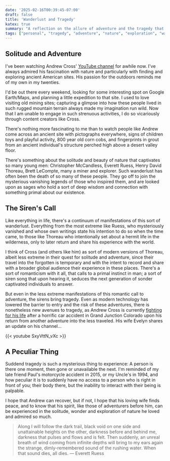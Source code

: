 ```yaml
---
date: '2025-02-16T00:39:45-07:00'
draft: false
title: 'Wanderlust and Tragedy'
katex: true
summary: "A reflection on the allure of adventure and the tragedy that can come from it."
tags: ["personal", "tragedy", "adventure", "nature", "exploration", "wanderlust", "sonder", "Andrew Cross", "accident", "recovery"]
---
```


## Solitude and Adventure

I've been watching Andrew Cross' [YouTube channel](https://www.youtube.com/@Desert.Drifter) for awhile now. I've always admired his fascination with nature and particularly with finding and exploring ancient American sites. His passion for the outdoors reminds me of my own in my twenties.

I'd be out there every weekend, looking for some interesting spot on Google Earth/Maps, and planning a little expedition to that site. I used to love visiting old mining sites; capturing a glimpse into how these people lived in such rugged mountain terrain always made my imagination run wild. Now that I am unable to engage in such strenuous activities, I do so vicariously through content creators like Cross.

There's nothing more fascinating to me than to watch people like Andrew come across an ancient site with pictographs everywhere, signs of children toys and playful activity, 800 year old corn cobs, and fingerprints in grout from an ancient individual's structure perched high above a desert valley floor.

There's something about the solitude and beauty of nature that captivates so many young men: Christopher McCandless, Everett Ruess, Henry David Thoreau, Brett LeCompte, many a miner and explorer. Such wanderlust has often been the death of so many of these people. They go off to join the mysterious vanishing legends of those who inspired them, and are looked upon as sages who hold a sort of deep wisdom and connection with something primal about our existence.

## The Siren's Call

Like everything in life, there's a continuum of manifestations of this sort of wanderlust. Everything from the most extreme like Ruess, who mysteriously vanished and whose own writings state his intention to do so when the time came, to those like Thoreau who intentionally set about a hermit life in the wilderness, only to later return and share his experience with the world.

I think of Cross (and others like him) as sort of modern versions of Thoreau, albeit less extreme in their quest for solitude and adventure, since their travel into the forgotten is temporary and with the intent to record and share with a broader global audience their experience in these places. There's a sort of romanticism with it all, that calls to a primal instinct in man; a sort of siren song that upon hearing it, seduces the next generation of sonder captivated individuals to answer.

But even in the less extreme manifestations of this romantic call to adventure, the sirens bring tragedy. Even as modern technology has lowered the barrier to entry and the risk of these adventures, there is nonetheless new avenues to tragedy, as Andrew Cross is currently [fighting for his life](https://www.caringbridge.org/site/5fcb666d-e0b8-11ef-abc2-a31fd9bc4383) after a horrific car accident in Grand Junction Colorado upon his return from another adventure into the less traveled. His wife Evelyn shares an update on his channel...

{{< youtube SxyVttN_vXc >}}

## A Peculiar Thing

Suddend tragedy is such a mysterious thing to experience: A person is there one moment, then gone or unavailable the next. I'm reminded of my late friend Paul's motorcycle accident in 2015, or my Uncle's in 1994, and how peculiar it is to suddenly have no access to a person who is right in front of you; their body there, but the inability to interact with their being is palpable.

I hope that Andrew can recover, but if not, I hope that his loving wife finds peace, and to know that his spirit, like those of adventurers before him, can be experienced in the solitude, wonder and exploration of nature he loved and admired so much.

> Along I will follow the dark trail, black void on one side and unattainable heights on the other, darkness before and behind me, darkness that pulses and flows and is felt. Then suddenly, an unreal breath of wind coming from infinite depths will bring to my ears again the strange, dimly-remembered sound of the rushing water. When that sound dies, all dies. 
— Everett Ruess